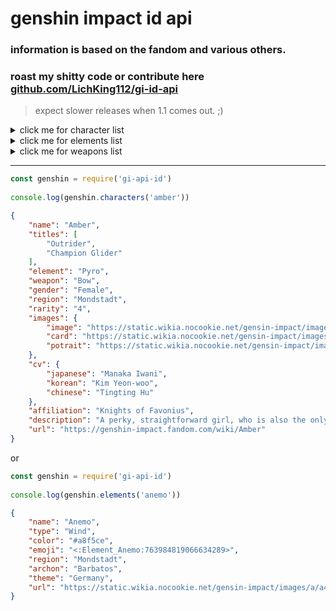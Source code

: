 # genshin impact id api

### information is based on the fandom and various others.
### roast my shitty code or contribute here [github.com/LichKing112/gi-id-api](https://github.com/LichKing112/gi-id-api)
> expect slower releases when 1.1 comes out. ;)

<details>
  <summary>click me for character list</summary>

- [x] amber
- [x] barbara
- [x] beidou
- [x] bennett
- [x] chongyun
- [x] diluc
- [x] jean
- [x] fischl
- [x] kaeya
- [x] keqing
- [x] klee
- [x] lisa
- [x] mona
- [x] ningguang
- [x] noelle
- [x] qiqi
- [x] razor
- [x] sucrose
- [x] traveler
- [x] venti
- [x] xiangling
- [x] xingqiu
</details>

<details>
  <summary>click me for elements list</summary>

- [x] anemo
- [x] cryo
- [x] dendro
- [x] electro
- [x] geo
- [x] hydro
- [x] pyro
</details>

<details>
  <summary>click me for weapons list</summary>

- swords
- [x] skywardblade
- [ ] aquilafavonia
- [ ] blackclifflongsword
- [ ] royallongsword
- [ ] thealleyflash
- [ ] favoniussword
- [ ] theblacksword
- [ ] theflute
- [ ] sacrificialsword
- [ ] prototyperancour
- [ ] lionsroar
- [ ] ironsting
- [ ] swordofdescension
- [ ] skyridersword
- [ ] filletblade
- [ ] travelershandysword
- [ ] harbingerofdawn
- [ ] darkironsword
- [ ] coolsteel
- [ ] silversword
- [ ] dullblade
<br>
<br>
- claymores
- [ ] coming soon
<br>
<br>
- bows
- [ ] coming soon
<br>
<br>
- catalysts
- [ ] coming soon
<br>
<br>
- polearms
- [ ] coming soon

</details>


-------------------------------------

```js
const genshin = require('gi-api-id')
 
console.log(genshin.characters('amber'))
```

```json
{
    "name": "Amber",
    "titles": [
        "Outrider",
        "Champion Glider"
    ],
    "element": "Pyro",
    "weapon": "Bow",
    "gender": "Female",
    "region": "Mondstadt",
    "rarity": "4",
    "images": {
        "image": "https://static.wikia.nocookie.net/gensin-impact/images/c/c6/Character_Amber_Thumb.png",
        "card": "https://static.wikia.nocookie.net/gensin-impact/images/2/26/Character_Amber_Card.jpg",
        "potrait": "https://static.wikia.nocookie.net/gensin-impact/images/0/00/Character_Amber_Portrait.png"
    },
    "cv": {
        "japanese": "Manaka Iwani",
        "korean": "Kim Yeon-woo",
        "chinese": "Tingting Hu"
    },
    "affiliation": "Knights of Favonius",
    "description": "A perky, straightforward girl, who is also the only Outrider of the Knights of Favonius. Her amazing mastery of the glider has made her a three-time winner of the Gliding Championship in Mondstadt. As a rising star within the Knights of Favonius, Amber is always ready for any challenging tasks.",
    "url": "https://genshin-impact.fandom.com/wiki/Amber"
}
```

or

```js
const genshin = require('gi-api-id')
 
console.log(genshin.elements('anemo'))
```

```json
{
    "name": "Anemo",
    "type": "Wind",
    "color": "#a8f5ce",
    "emoji": "<:Element_Anemo:763984819066634289>",
    "region": "Mondstadt",
    "archon": "Barbatos",
    "theme": "Germany",
    "url": "https://static.wikia.nocookie.net/gensin-impact/images/a/a4/Element_Anemo.png"
}
```
